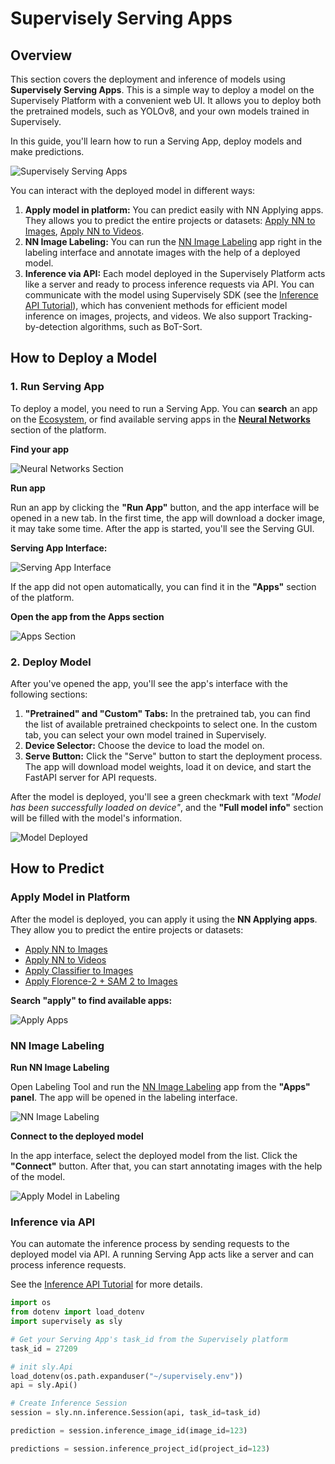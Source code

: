 # Supervisely Serving Apps

## Overview

This section covers the deployment and inference of models using **Supervisely Serving Apps**. This is a simple way to deploy a model on the Supervisely Platform with a convenient web UI. It allows you to deploy both the pretrained models, such as YOLOv8, and your own models trained in Supervisely.

In this guide, you'll learn how to run a Serving App, deploy models and make predictions.

![Supervisely Serving Apps](/.gitbook/assets/neural-networks/serve-app-list.jpg)

You can interact with the deployed model in different ways:

1. **Apply model in platform:** You can predict easily with NN Applying apps. They allows you to predict the entire projects or datasets: [Apply NN to Images](https://ecosystem.supervisely.com/apps/nn-image-labeling/project-dataset), [Apply NN to Videos](https://ecosystem.supervisely.com/apps/apply-nn-to-videos-project).
2. **NN Image Labeling:** You can run the [NN Image Labeling](https://ecosystem.supervisely.com/apps/nn-image-labeling/annotation-tool) app right in the labeling interface and annotate images with the help of a deployed model.
2. **Inference via API:** Each model deployed in the Supervisely Platform acts like a server and ready to process inference requests via API. You can communicate with the model using Supervisely SDK (see the [Inference API Tutorial](https://developer.supervisely.com/app-development/neural-network-integration/inference-api-tutorial)), which has convenient methods for efficient model inference on images, projects, and videos. We also support Tracking-by-detection algorithms, such as BoT-Sort.


## How to Deploy a Model

### 1. Run Serving App

To deploy a model, you need to run a Serving App. You can **search** an app on the [Ecosystem](https://ecosystem.supervisely.com), or find available serving apps in the **[Neural Networks](https://app.supervisely.com/nn/apps)** section of the platform.

**Find your app**

![Neural Networks Section](/.gitbook/assets/neural-networks/nn-apps.jpg)

**Run app**

Run an app by clicking the **"Run App"** button, and the app interface will be opened in a new tab. In the first time, the app will download a docker image, it may take some time. After the app is started, you'll see the Serving GUI.

**Serving App Interface:**

![Serving App Interface](/.gitbook/assets/neural-networks/serve-rtdetr-gui.jpg)

If the app did not open automatically, you can find it in the **"Apps"** section of the platform.

**Open the app from the Apps section**

![Apps Section](/.gitbook/assets/neural-networks/apps-section.jpg)

### 2. Deploy Model

After you've opened the app, you'll see the app's interface with the following sections:

1. **"Pretrained" and "Custom" Tabs:** In the pretrained tab, you can find the list of available pretrained checkpoints to select one. In the custom tab, you can select your own model trained in Supervisely.
2. **Device Selector:** Choose the device to load the model on.
3. **Serve Button:** Click the "Serve" button to start the deployment process. The app will download model weights, load it on device, and start the FastAPI server for API requests.

After the model is deployed, you'll see a green checkmark with text *"Model has been successfully loaded on device"*, and the **"Full model info"** section will be filled with the model's information.

![Model Deployed](/.gitbook/assets/neural-networks/model-deployed.jpg)

## How to Predict

### Apply Model in Platform

After the model is deployed, you can apply it using the **NN Applying apps**. They allow you to predict the entire projects or datasets:

- [Apply NN to Images](https://ecosystem.supervisely.com/apps/nn-image-labeling/project-dataset)
- [Apply NN to Videos](https://ecosystem.supervisely.com/apps/apply-nn-to-videos-project)
- [Apply Classifier to Images](https://ecosystem.supervisely.com/apps/apply-classification-model-to-project)
- [Apply Florence-2 + SAM 2 to Images](https://ecosystem.supervisely.com/apps/apply-florence-2-to-images-project)

**Search "apply" to find available apps:**

![Apply Apps](/.gitbook/assets/neural-networks/search-apply.jpg)

### NN Image Labeling

**Run NN Image Labeling**

Open Labeling Tool and run the [NN Image Labeling](https://ecosystem.supervisely.com/apps/nn-image-labeling/annotation-tool) app from the **"Apps" panel**. The app will be opened in the labeling interface.

![NN Image Labeling](/.gitbook/assets/neural-networks/nn-image-labeling.jpg)

**Connect to the deployed model**

In the app interface, select the deployed model from the list. Click the **"Connect"** button. After that, you can start annotating images with the help of the model.

![Apply Model in Labeling](/.gitbook/assets/neural-networks/nn-image-labeling-2.jpg)

### Inference via API

You can automate the inference process by sending requests to the deployed model via API. A running Serving App acts like a server and can process inference requests.

See the [Inference API Tutorial](https://developer.supervisely.com/app-development/neural-network-integration/inference-api-tutorial) for more details.

```python
import os
from dotenv import load_dotenv
import supervisely as sly

# Get your Serving App's task_id from the Supervisely platform
task_id = 27209

# init sly.Api
load_dotenv(os.path.expanduser("~/supervisely.env"))
api = sly.Api()

# Create Inference Session
session = sly.nn.inference.Session(api, task_id=task_id)

prediction = session.inference_image_id(image_id=123)

predictions = session.inference_project_id(project_id=123)
```